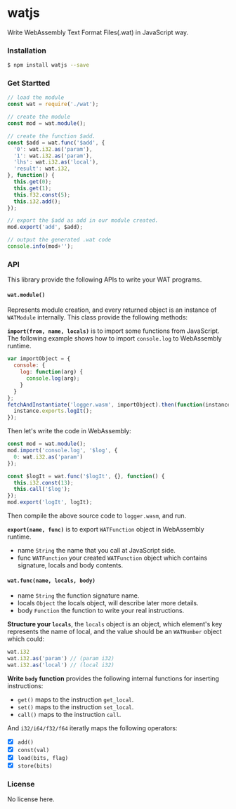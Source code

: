 # watjs

Write WebAssembly Text Format Files(.wat) in JavaScript way.

### Installation

```sh
$ npm install watjs --save
```

### Get Startted

```js
// load the module
const wat = require('./wat');

// create the module
const mod = wat.module();

// create the function $add.
const $add = wat.func('$add', {
  '0': wat.i32.as('param'),
  '1': wat.i32.as('param'),
  'lhs': wat.i32.as('local'),
  'result': wat.i32,
}, function() {
  this.get(0);
  this.get(1);
  this.f32.const(5);
  this.i32.add();
});

// export the $add as add in our module created.
mod.export('add', $add);

// output the generated .wat code
console.info(mod+'');
```

### API

This library provide the following APIs to write your WAT programs.

#### `wat.module()`

Represents module creation, and every returned object is an instance of `WATModule` 
internally. This class provide the following methods:

**`import(from, name, locals)`** is to import some functions from JavaScript. The
following example shows how to import `console.log` to WebAssembly runtime.

```js
var importObject = {
  console: {
    log: function(arg) {
      console.log(arg);
    }
  }
};
fetchAndInstantiate('logger.wasm', importObject).then(function(instance) {
  instance.exports.logIt();
});
```

Then let's write the code in WebAssembly:

```js
const mod = wat.module();
mod.import('console.log', '$log', {
  0: wat.i32.as('param')
});

const $logIt = wat.func('$logIt', {}, function() {
  this.i32.const(13);
  this.call('$log');
});
mod.export('logIt', logIt);
```

Then compile the above source code to `logger.wasm`, and run.

**`export(name, func)`** is to export `WATFunction` object in WebAssembly runtime.

- name `String` the name that you call at JavaScript side.
- func `WATFunction` your created `WATFunction` object which contains signature, locals and body contents.

#### `wat.func(name, locals, body)`

- name `String` the function signature name.
- locals `Object` the locals object, will describe later more details.
- body `Function` the function to write your real instructions.

**Structure your `locals`**, the `locals` object is an object, which element's key represents the name of
local, and the value should be an `WATNumber` object which could:

```js
wat.i32
wat.i32.as('param') // (param i32)
wat.i32.as('local') // (local i32)
```

**Write `body` function** provides the following internal functions for inserting instructions:

- `get()` maps to the instruction `get_local`.
- `set()` maps to the instruction `set_local`.
- `call()` maps to the instruction `call`.

And `i32/i64/f32/f64` iteratly maps the following operators:

- [x] `add()`
- [x] `const(val)`
- [x] `load(bits, flag)`
- [x] `store(bits)`

### License

No license here.
